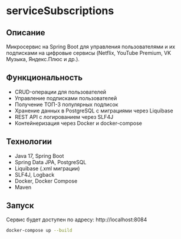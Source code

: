# serviceSubscriptions

## Описание

Микросервис на Spring Boot для управления пользователями и их подписками на цифровые сервисы (Netflix, YouTube Premium, VK Музыка, Яндекс.Плюс и др.).

## Функциональность

- CRUD-операции для пользователей
- Управление подписками пользователей
- Получение ТОП-3 популярных подписок
- Хранение данных в PostgreSQL с миграциями через Liquibase
- REST API с логированием через SLF4J
- Контейнеризация через Docker и docker-compose

## Технологии

- Java 17, Spring Boot
- Spring Data JPA, PostgreSQL
- Liquibase (.xml миграции)
- SLF4J, Logback
- Docker, Docker Compose
- Maven

## Запуск

Сервис будет доступен по адресу: http://localhost:8084

```bash
docker-compose up --build